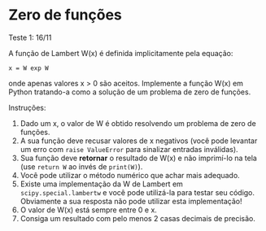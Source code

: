 # Zero de funções

Teste 1: 16/11

A função de Lambert W(x) é definida implicitamente pela equação:

    x = W exp W
    
onde apenas valores x > 0 são aceitos. Implemente a função W(x) em Python 
tratando-a como a solução de um problema de zero de funções.

Instruções:

1. Dado um x, o valor de W é obtido resolvendo um problema de zero de funções.
2. A sua função deve recusar valores de x negativos (você pode levantar um erro 
   com `raise ValueError` para sinalizar entradas inválidas).
3. Sua função deve **retornar** o resultado de W(x) e não imprimí-lo na tela
   (use `return W` ao invés de `print(W)`).
4. Você pode utilizar o método numérico que achar mais adequado.
5. Existe uma implementação da W de Lambert em `scipy.special.lambertw` e você
   pode utilizá-la para testar seu código. Obviamente a sua resposta não
   pode utilizar esta implementação!
6. O valor de W(x) está sempre entre 0 e x.
7. Consiga um resultado com pelo menos 2 casas decimais de precisão.
